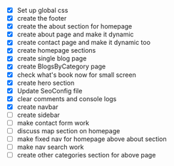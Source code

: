 - [x] Set up global css
- [x] create the footer
- [x] create the about section for homepage
- [x] create about page and make it dynamic
- [x] create contact page and make it dynamic too
- [x] create homepage sections
- [x] create single blog page
- [x] create BlogsByCategory page
- [x] check what's book now for small screen
- [x] create hero section
- [x] Update SeoConfig file
- [x] clear comments and console logs
- [x] create navbar
- [ ] create sidebar
- [ ] make contact form work
- [ ] discuss map section on homepage
- [ ] make fixed nav for homepage above about section
- [ ] make nav search work
- [ ] create other categories section for above page
